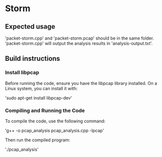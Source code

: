 # Storm

## Expected usage

'packet-storm.cpp' and 'packet-storm.pcap' should be in the same folder. 'packet-storm.cpp' will output the analysis results in 'analysis-output.txt'.

## Build instructions

### Install libpcap

Before running the code, ensure you have the libpcap library installed. On a Linux system, you can install it with:

'sudo apt-get install libpcap-dev'

### Compiling and Running the Code

To compile the code, use the following command:

'g++ -o pcap_analysis pcap_analysis.cpp -lpcap'

Then run the compiled program:

'./pcap_analysis'
